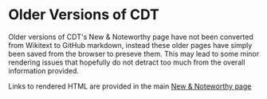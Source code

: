# Older Versions of CDT

Older versions of CDT's New & Noteworthy page have not been converted from Wikitext to GitHub markdown, instead these older pages have simply been saved from the browser to preseve them.
This may lead to some minor rendering issues that hopefully do not detract too much from the overall information provided.

Links to rendered HTML are provided in the main [New & Noteworthy page](../README.md)
